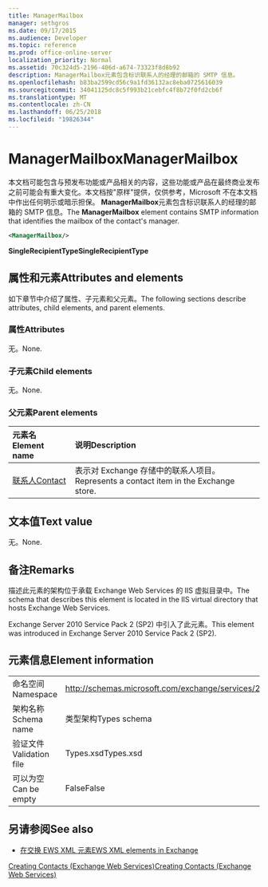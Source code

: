 ```yaml
---
title: ManagerMailbox
manager: sethgros
ms.date: 09/17/2015
ms.audience: Developer
ms.topic: reference
ms.prod: office-online-server
localization_priority: Normal
ms.assetid: 70c324d5-2196-406d-a674-73323f8d8b92
description: ManagerMailbox元素包含标识联系人的经理的邮箱的 SMTP 信息。
ms.openlocfilehash: b83ba2599cd56c9a1fd36132ac8eba0725616039
ms.sourcegitcommit: 34041125dc8c5f993b21cebfc4f8b72f0fd2cb6f
ms.translationtype: MT
ms.contentlocale: zh-CN
ms.lasthandoff: 06/25/2018
ms.locfileid: "19826344"
---
```

# <a name="managermailbox"></a><span data-ttu-id="c5615-103">ManagerMailbox</span><span class="sxs-lookup"><span data-stu-id="c5615-103">ManagerMailbox</span></span>

<span data-ttu-id="c5615-104">本文档可能包含与预发布功能或产品相关的内容，这些功能或产品在最终商业发布之前可能会有重大变化。本文档按"原样"提供，仅供参考，Microsoft 不在本文档中作出任何明示或暗示担保。 **ManagerMailbox**元素包含标识联系人的经理的邮箱的 SMTP 信息。</span><span class="sxs-lookup"><span data-stu-id="c5615-104">The **ManagerMailbox** element contains SMTP information that identifies the mailbox of the contact's manager.</span></span> 
  
```XML
<ManagerMailbox/>
```

 <span data-ttu-id="c5615-105">**SingleRecipientType**</span><span class="sxs-lookup"><span data-stu-id="c5615-105">**SingleRecipientType**</span></span>
## <a name="attributes-and-elements"></a><span data-ttu-id="c5615-106">属性和元素</span><span class="sxs-lookup"><span data-stu-id="c5615-106">Attributes and elements</span></span>

<span data-ttu-id="c5615-107">如下章节中介绍了属性、子元素和父元素。</span><span class="sxs-lookup"><span data-stu-id="c5615-107">The following sections describe attributes, child elements, and parent elements.</span></span>
  
### <a name="attributes"></a><span data-ttu-id="c5615-108">属性</span><span class="sxs-lookup"><span data-stu-id="c5615-108">Attributes</span></span>

<span data-ttu-id="c5615-109">无。</span><span class="sxs-lookup"><span data-stu-id="c5615-109">None.</span></span>
  
### <a name="child-elements"></a><span data-ttu-id="c5615-110">子元素</span><span class="sxs-lookup"><span data-stu-id="c5615-110">Child elements</span></span>

<span data-ttu-id="c5615-111">无。</span><span class="sxs-lookup"><span data-stu-id="c5615-111">None.</span></span>
  
### <a name="parent-elements"></a><span data-ttu-id="c5615-112">父元素</span><span class="sxs-lookup"><span data-stu-id="c5615-112">Parent elements</span></span>

|<span data-ttu-id="c5615-113">**元素名**</span><span class="sxs-lookup"><span data-stu-id="c5615-113">**Element name**</span></span>|<span data-ttu-id="c5615-114">**说明**</span><span class="sxs-lookup"><span data-stu-id="c5615-114">**Description**</span></span>|
|:-----|:-----|
|[<span data-ttu-id="c5615-115">联系人</span><span class="sxs-lookup"><span data-stu-id="c5615-115">Contact</span></span>](contact.md) <br/> |<span data-ttu-id="c5615-116">表示对 Exchange 存储中的联系人项目。</span><span class="sxs-lookup"><span data-stu-id="c5615-116">Represents a contact item in the Exchange store.</span></span>  <br/> |
   
## <a name="text-value"></a><span data-ttu-id="c5615-117">文本值</span><span class="sxs-lookup"><span data-stu-id="c5615-117">Text value</span></span>

<span data-ttu-id="c5615-118">无。</span><span class="sxs-lookup"><span data-stu-id="c5615-118">None.</span></span>
  
## <a name="remarks"></a><span data-ttu-id="c5615-119">备注</span><span class="sxs-lookup"><span data-stu-id="c5615-119">Remarks</span></span>

<span data-ttu-id="c5615-120">描述此元素的架构位于承载 Exchange Web Services 的 IIS 虚拟目录中。</span><span class="sxs-lookup"><span data-stu-id="c5615-120">The schema that describes this element is located in the IIS virtual directory that hosts Exchange Web Services.</span></span>
  
<span data-ttu-id="c5615-121">Exchange Server 2010 Service Pack 2 (SP2) 中引入了此元素。</span><span class="sxs-lookup"><span data-stu-id="c5615-121">This element was introduced in Exchange Server 2010 Service Pack 2 (SP2).</span></span>
  
## <a name="element-information"></a><span data-ttu-id="c5615-122">元素信息</span><span class="sxs-lookup"><span data-stu-id="c5615-122">Element information</span></span>

|||
|:-----|:-----|
|<span data-ttu-id="c5615-123">命名空间</span><span class="sxs-lookup"><span data-stu-id="c5615-123">Namespace</span></span>  <br/> |http://schemas.microsoft.com/exchange/services/2006/types  <br/> |
|<span data-ttu-id="c5615-124">架构名称</span><span class="sxs-lookup"><span data-stu-id="c5615-124">Schema name</span></span>  <br/> |<span data-ttu-id="c5615-125">类型架构</span><span class="sxs-lookup"><span data-stu-id="c5615-125">Types schema</span></span>  <br/> |
|<span data-ttu-id="c5615-126">验证文件</span><span class="sxs-lookup"><span data-stu-id="c5615-126">Validation file</span></span>  <br/> |<span data-ttu-id="c5615-127">Types.xsd</span><span class="sxs-lookup"><span data-stu-id="c5615-127">Types.xsd</span></span>  <br/> |
|<span data-ttu-id="c5615-128">可以为空</span><span class="sxs-lookup"><span data-stu-id="c5615-128">Can be empty</span></span>  <br/> |<span data-ttu-id="c5615-129">False</span><span class="sxs-lookup"><span data-stu-id="c5615-129">False</span></span>  <br/> |
   
## <a name="see-also"></a><span data-ttu-id="c5615-130">另请参阅</span><span class="sxs-lookup"><span data-stu-id="c5615-130">See also</span></span>



- [<span data-ttu-id="c5615-131">在交换 EWS XML 元素</span><span class="sxs-lookup"><span data-stu-id="c5615-131">EWS XML elements in Exchange</span></span>](ews-xml-elements-in-exchange.md)


[<span data-ttu-id="c5615-132">Creating Contacts (Exchange Web Services)</span><span class="sxs-lookup"><span data-stu-id="c5615-132">Creating Contacts (Exchange Web Services)</span></span>](http://msdn.microsoft.com/library/4845917e-70d1-481c-bbd7-011ec6571789%28Office.15%29.aspx)

